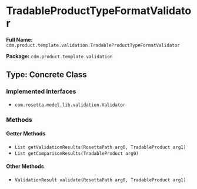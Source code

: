 # TradableProductTypeFormatValidator

**Full Name:** `cdm.product.template.validation.TradableProductTypeFormatValidator`

**Package:** `cdm.product.template.validation`

## Type: Concrete Class

### Implemented Interfaces

- `com.rosetta.model.lib.validation.Validator`

### Methods

#### Getter Methods

- `List getValidationResults(RosettaPath arg0, TradableProduct arg1)`
- `List getComparisonResults(TradableProduct arg0)`

#### Other Methods

- `ValidationResult validate(RosettaPath arg0, TradableProduct arg1)`

